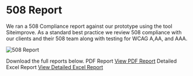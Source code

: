 # 508 Report
We ran a 508 Compliance report against our prototype using the tool Siteimprove. As a standard best practice we review 508 compliance with our clients and their 508 team along with testing for WCAG A,AA, and AAA.

![508 Report](https://github.com/metrostarsystem/usda-dva/blob/master/documentation/USDA-COE-508.jpg "508 Report")

Download the full reports below.
PDF Report [View PDF Report](https://github.com/metrostarsystem/usda-dva/blob/master/documentation/USDA%20Prototype%20Section%20508.pdf)
Detailed Excel Report [View Detailed Excel Report](https://github.com/metrostarsystem/usda-dva/blob/master/documentation/USDA%20Prototype%20Section%20508%20Issues.xlsx)
